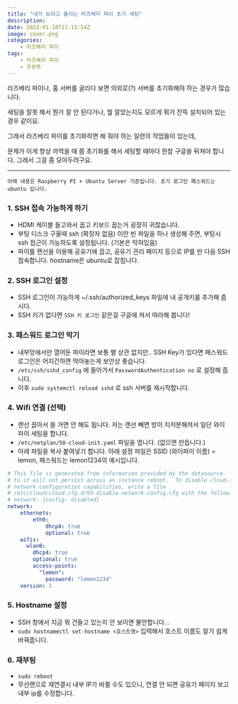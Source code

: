 ```yaml
---
title: "내가 보려고 올리는 라즈베리 파이 초기 세팅"
description: 
date: 2023-01-18T11:13:14Z
image: cover.png
categories:
    - 라즈베리 파이
tags:
    - 라즈베리 파이
    - 우분투
---
```


라즈베리 파이나, 홈 서버를 굴리다 보면 의외로(?) 서버를 초기화해야 하는 경우가 많습니다.

세팅을 잘못 해서 뭔가 잘 안 된다거나, 뭘 깔았는지도 모르게 뭐가 잔뜩 설치되어 있는 경우 같이요.

그래서 라즈베리 파이를 초기화하면 해 줘야 하는 일련의 작업들이 있는데, 

문제가 이게 항상 까먹을 때 쯤 초기화를 해서 세팅할 때마다 한참 구글을 뒤져야 합니다. 그래서 그걸 좀 모아두려구요.

---

`아래 내용은 Raspberry PI + Ubuntu Server 기준입니다. 초기 로그인 패스워드는 ubuntu 입니다.`


### 1. SSH 접속 가능하게 하기

* HDMI 케이블 들고와서 꼽고 키보드 꼽는거 굉장히 귀찮습니다.
* 부팅 디스크 구울때 ssh (확장자 없음) 이란 빈 파일을 하나 생성해 주면, 부팅시 ssh 접근이 가능하도록 설정됩니다. (기본은 막혀있음)
* 파이를 랜선을 이용해 공유기에 꼽고, 공유기 관리 페이지 등으로 IP를 딴 다음 SSH 접속합니다. hostname은 ubuntu로 잡힙니다.

### 2. SSH 로그인 설정

* SSH 로그인이 가능하게 ~/.ssh/authorized_keys 파일에 내 공개키를 추가해 줍시다.
* SSH 키가 없다면 `SSH 키 로그인` 같은걸 구글에 쳐서 따라해 봅니다!

### 3. 패스워드 로그인 막기

* 내부망에서만 열어둔 파이라면 보통 별 상관 없지만.. SSH Key가 있다면 패스워드 로그인은 어지간하면 막아놓는게 보안상 좋습니다.
* `/etc/ssh/sshd_config` 에 들어가서 `PasswordAuthentication no` 로 설정해 줍니다.
* 이후 `sudo systemctl reload sshd` 로 ssh 서버를 재시작합니다.

### 4. Wifi 연결 (선택)

* 랜선 꼽아서 쓸 거면 안 해도 됩니다. 저는 랜선 빼면 방이 지저분해져서 일단 와이파이 세팅을 합니다.
* `/etc/netplan/50-cloud-init.yaml` 파일을 엽니다. (없으면 만듭니다.)
* 아래 파일을 복사 붙여넣기 합니다. 아래 설정 파일은 SSID (와이파이 이름) = lemon, 패스워드는 lemon1234의 예시입니다.

```yaml
# This file is generated from information provided by the datasource.  Changes
# to it will not persist across an instance reboot.  To disable cloud-init's
# network configuration capabilities, write a file
# /etc/cloud/cloud.cfg.d/99-disable-network-config.cfg with the following:
# network: {config: disabled}
network:
    ethernets:
        eth0:
            dhcp4: true
            optional: true
    wifis:
      wlan0:
        dhcp4: true
        optional: true
        access-points:
          "lemon":
            password: "lemon1234"
    version: 2
```

### 5. Hostname 설정

* SSH 창에서 지금 뭐 건들고 있는지 안 보이면 불안합니다...
* `sudo hostnamectl set-hostname <호스트명>` 입력해서 호스트 이름도 알기 쉽게 바꿔줍니다.


### 6. 재부팅

* `sudo reboot`
* 무선랜으로 재연결시 내부 IP가 바뀔 수도 있으니, 연결 안 되면 공유기 페이지 보고 내부 ip를 수정합니다.